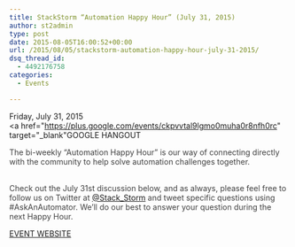 ```yaml
---
title: StackStorm “Automation Happy Hour” (July 31, 2015)
author: st2admin
type: post
date: 2015-08-05T16:00:52+00:00
url: /2015/08/05/stackstorm-automation-happy-hour-july-31-2015/
dsq_thread_id:
  - 4492176758
categories:
  - Events

---
```

Friday, July 31, 2015  
<a href="https://plus.google.com/events/ckpvvtal9lgmo0muha0r8nfh0rc" target="_blank"GOOGLE HANGOUT</a>

<span style="color: #404040;">The bi-weekly “Automation Happy Hour” is our way of connecting directly with the community to help solve automation challenges together. </span>  
</br>

<span style="color: #404040;">Check out the July 31st discussion below, and as always, please feel free to follow us on Twitter at <a href="https://twitter.com/Stack_Storm" target="_blank">@Stack_Storm</a> and tweet specific questions using #AskAnAutomator. We&#8217;ll do our best to answer your question during the next Happy Hour.<br /> </span>



<a href="https://plus.google.com/events/ckpvvtal9lgmo0muha0r8nfh0rc" target="_blank">EVENT WEBSITE</a>